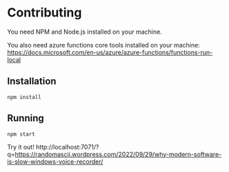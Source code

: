 # Contributing

You need NPM and Node.js installed on your machine.

You also need azure functions core tools installed on your machine: https://docs.microsoft.com/en-us/azure/azure-functions/functions-run-local

## Installation

```
npm install
```

## Running

```
npm start
```

Try it out! http://localhost:7071/?q=https://randomascii.wordpress.com/2022/09/29/why-modern-software-is-slow-windows-voice-recorder/
